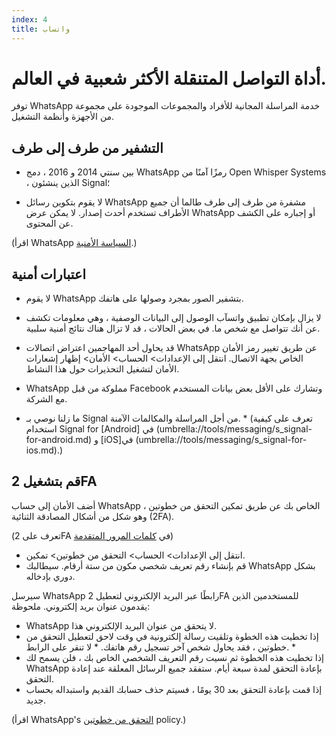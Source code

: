 ```yaml
---
index: 4
title: واتساب
---
```

# أداة التواصل المتنقلة الأكثر شعبية في العالم.

توفر WhatsApp خدمة المراسلة المجانية للأفراد والمجموعات الموجودة على مجموعة من الأجهزة وأنظمة التشغيل.

## التشفير من طرف إلى طرف

*   بين سنتي 2014 و 2016 ، دمج WhatsApp رمزًا آمنًا من Open Whisper Systems ، الذين ينشئون Signal؛

*   لا يقوم بتكوين رسائل WhatsApp مشفرة من طرف إلى طرف طالما أن جميع الأطراف تستخدم أحدث إصدار. لا يمكن عرض WhatsApp أو إجباره على الكشف عن المحتوى.

(اقرأ WhatsApp [السياسة الأمنية](https://www.whatsapp.com/security/).)  

## اعتبارات أمنية

*   لا يقوم WhatsApp بتشفير الصور بمجرد وصولها على هاتفك.
*   لا يزال بإمكان تطبيق واتسآب الوصول إلى البيانات الوصفية ، وهي معلومات تكشف عن أنك تتواصل مع شخص ما. في بعض الحالات ، قد لا تزال هناك نتائج أمنية سلبية.
*   قد يحاول أحد المهاجمين اعتراض اتصالات WhatsApp عن طريق تغيير رمز الأمان الخاص بجهة الاتصال. انتقل إلى الإعدادات> الحساب> الأمان> إظهار إشعارات الأمان لتشغيل التحذيرات حول هذا النشاط.
*   WhatsApp مملوكة من قبل Facebook وتشارك على الأقل بعض بيانات المستخدم مع الشركة.

* ما زلنا نوصي بـ Signal من أجل المراسلة والمكالمات الآمنة. * (تعرف على كيفية استخدام Signal for [Android] في (umbrella://tools/messaging/s_signal-for-android.md) و [iOS]في (umbrella://tools/messaging/s_signal-for-ios.md).) 

## قم بتشغيل 2FA

أضف الأمان إلى حساب WhatsApp الخاص بك عن طريق تمكين التحقق من خطوتين ، وهو شكل من أشكال المصادقة الثنائية (2FA).

(تعرف على 2FA في [كلمات المرور المتقدمة](umbrella://information/passwords/advanced))

*   انتقل إلى الإعدادات> الحساب> التحقق من خطوتين> تمكين.
*   قم بإنشاء رقم تعريف شخصي مكون من ستة أرقام. سيطالبك WhatsApp بشكل دوري بإدخاله.

سيرسل WhatsApp رابطًا عبر البريد الإلكتروني لتعطيل 2FA للمستخدمين الذين يقدمون عنوان بريد إلكتروني. ملحوظة:

*   WhatsApp لا يتحقق من عنوان البريد الإلكتروني هذا.
*   إذا تخطيت هذه الخطوة وتلقيت رسالة إلكترونية في وقت لاحق لتعطيل التحقق من خطوتين ، فقد يحاول شخص آخر تسجيل رقم هاتفك. * لا تنقر على الرابط. *
*   إذا تخطيت هذه الخطوة ثم نسيت رقم التعريف الشخصي الخاص بك ، فلن يسمح لك WhatsApp بإعادة التحقق لمدة سبعة أيام. ستفقد جميع الرسائل المعلقة عند إعادة التحقق.
*   إذا قمت بإعادة التحقق بعد 30 يومًا ، فسيتم حذف حسابك القديم واستبداله بحساب جديد.

(اقرأ WhatsApp's [التحقق من خطوتين](https://faq.whatsapp.com/en/general/26000021/?category=5245245) policy.)